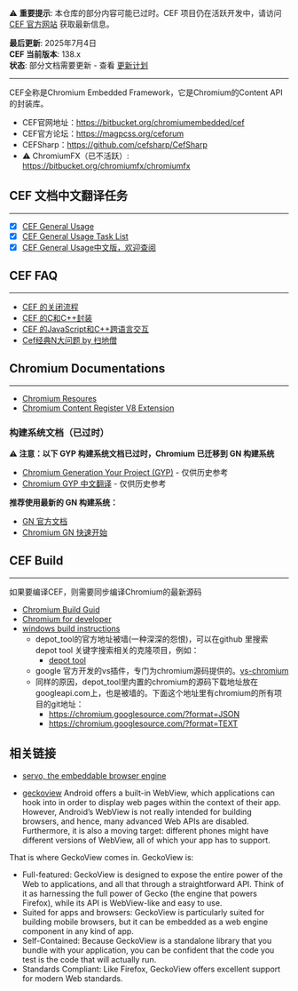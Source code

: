 ⚠️ **重要提示**: 本仓库的部分内容可能已过时。CEF 项目仍在活跃开发中，请访问 [CEF 官方网站](https://bitbucket.org/chromiumembedded/cef) 获取最新信息。

**最后更新**: 2025年7月4日  
**CEF 当前版本**: 138.x  
**状态**: 部分文档需要更新 - 查看 [更新计划](update/README.md)

---

CEF全称是Chromium Embedded Framework，它是Chromium的Content API的封装库。

- CEF官网地址：https://bitbucket.org/chromiumembedded/cef
- CEF官方论坛：https://magpcss.org/ceforum
- CEFSharp：https://github.com/cefsharp/CefSharp
- ⚠️ ChromiumFX（已不活跃）: https://bitbucket.org/chromiumfx/chromiumfx

## CEF 文档中文翻译任务
--------------------
- [x] [CEF General Usage](https://github.com/fanfeilong/cefutil/blob/master/doc/CEF%20General%20Usage.md)
- [x] [CEF General Usage Task List](https://github.com/fanfeilong/cefutil/blob/master/doc/CEF%20General%20Usage%20Task%20List.md)
- [x] [CEF General Usage中文版，欢迎查阅](https://github.com/fanfeilong/cefutil/blob/master/doc/CEF%20General%20Usage-zh-cn.md)

## CEF FAQ
-------
- [CEF 的关闭流程](https://github.com/fanfeilong/cefutil/blob/master/doc/CEF_Close.md)
- [CEF 的C和C++封装](https://github.com/fanfeilong/cefutil/blob/master/doc/CEF_cpp2c_annotation.md)
- [CEF 的JavaScript和C++跨语言交互](https://github.com/fanfeilong/cefutil/blob/master/doc/CEF_JavaScript_Cpp.md)
- [Cef经典N大问题 by 扫地僧](http://blog.csdn.net/weolar/article/details/51994895)

## Chromium Documentations
-----------------
- [Chromium Resoures](https://github.com/fanfeilong/cefutil/blob/master/doc/chromium_resources.md)
- [Chromium Content Register V8 Extension](https://github.com/fanfeilong/cefutil/blob/master/doc/content_register_v8_extension.md)

### 构建系统文档（已过时）
**⚠️ 注意：以下 GYP 构建系统文档已过时，Chromium 已迁移到 GN 构建系统**
- [Chromium Generation Your Project (GYP)](https://github.com/fanfeilong/cefutil/blob/master/doc/gyp.md) - 仅供历史参考
- [Chromium GYP 中文翻译](https://github.com/fanfeilong/cefutil/blob/master/doc/gyp.pdf) - 仅供历史参考

**推荐使用最新的 GN 构建系统：**
- [GN 官方文档](https://gn.googlesource.com/gn/)
- [Chromium GN 快速开始](https://chromium.googlesource.com/chromium/src/+/main/tools/gn/docs/quick_start.md)

## CEF Build
-----------------
如果要编译CEF，则需要同步编译Chromium的最新源码
- [Chromium Build Guid](https://github.com/fanfeilong/cefutil/blob/master/doc/chromium_build_guid.md)
- [Chromium for developer](http://www.chromium.org/developers)
- [windows build instructions](https://chromium.googlesource.com/chromium/src/+/master/docs/windows_build_instructions.md)
  - depot_tool的官方地址被墙(一种深深的怨恨)，可以在github 里搜索depot tool 关键字搜索相关的克隆项目，例如：
    - [depot tool](https://github.com/cybertk/depot_tools)
  - google 官方开发的vs插件，专门为chromium源码提供的。[vs-chromium](https://github.com/chromium/vs-chromium)
  - 同样的原因，depot_tool里内置的chromium的源码下载地址放在googleapi.com上，也是被墙的。下面这个地址里有chromium的所有项目的git地址：
    - https://chromium.googlesource.com/?format=JSON
    - https://chromium.googlesource.com/?format=TEXT

相关链接
---------
- [servo, the embeddable browser engine](http://blogs.s-osg.org/servo-the-embeddable-browser-engine/)

- [geckoview](https://mozilla.github.io/geckoview/)
Android offers a built-in WebView, which applications can hook into in order to display web pages within the context of their app. However, Android’s WebView is not really intended for building browsers, and hence, many advanced Web APIs are disabled. Furthermore, it is also a moving target: different phones might have different versions of WebView, all of which your app has to support.

That is where GeckoView comes in. GeckoView is:

* Full-featured: GeckoView is designed to expose the entire power of the Web to applications, and all that through a straightforward API. Think of it as harnessing the full power of Gecko (the engine that powers Firefox), while its API is WebView-like and easy to use.
* Suited for apps and browsers: GeckoView is particularly suited for building mobile browsers, but it can be embedded as a web engine component in any kind of app.
* Self-Contained: Because GeckoView is a standalone library that you bundle with your application, you can be confident that the code you test is the code that will actually run.
* Standards Compliant: Like Firefox, GeckoView offers excellent support for modern Web standards.
